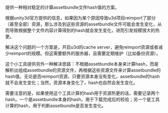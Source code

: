提供一种相对稳定的计算assetbundle文件hash值的方案。

根据unity3d官方提供的信息，如果因为某个原因导致u3d项目reimport了部分（甚至全部）资源，那么涉及到这些资源的assetbundle文件可能会发生变化，从而导致根据整个文件内容计算得到的hash就会发生变化，进而引发规模很大的热更。

解决这个问题的一个方案是，开启u3d的cache server，避免reimport资源或者减少reimport的规模。但这需要额外的服务器，且需要定期维护（比如备份资源）。

这个小工具提供另外一种解决思路：不根据assetbundle本身来计算hash，而是解析出组成assetbundle的资源文件，再根据这些资源文件来计算assetbundle的hash值。无论是否reimport资源，只要资源本身没有变化，assetbundle的hash就不会发生变化；当然，资源本身变化了，hash也自然会发生变化。

需要注意的是，如果使用这个工具计算的hash用于资源热更的话，需要记录两个hash。一个是assetbundle本身的hash，用于下载完成后的校验；另一个是工具计算的hash，用于判断assetbundle是否发生变化。

